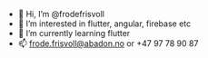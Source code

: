- 👋 Hi, I’m @frodefrisvoll
- 👀 I’m interested in flutter, angular, firebase etc
- 🌱 I’m currently learning flutter
- 📫 frode.frisvoll@abadon.no or +47 97 78 90 87


